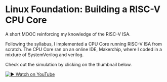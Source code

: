 # Linux Foundation: Building a RISC-V CPU Core
A short MOOC reinforcing my knowledge of the RISC-V ISA. 

Following the syllabus, I implemented a CPU Core running RISC-V ISA from scratch. The CPU Core ran on an online IDE, Makerchip, where I coded in a mixture of SystemVerilog and verilog.

Check out the simulation by clicking on the thumbnail below.


[![▶️ Watch on YouTube](https://img.youtube.com/vi/O3yng1LCuhI/hqdefault.jpg)](https://youtu.be/O3yng1LCuhI)




